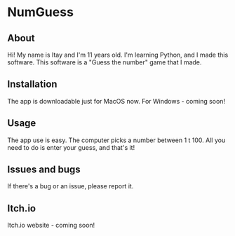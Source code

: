 # NumGuess

## About

Hi! My name is Itay and I'm 11 years old. I'm learning Python, and I made this software.
This software is a "Guess the number" game that I made.

## Installation

The app is downloadable just for MacOS now. For Windows - coming soon!

## Usage

The app use is easy. The computer picks a number between 1 t 100. All you need to do is enter your guess, and that's it!

## Issues and bugs

If there's a bug or an issue, please report it.

## Itch.io

Itch.io website - coming soon!
